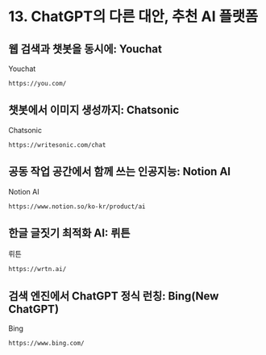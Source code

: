 # 13. ChatGPT의 다른 대안, 추천 AI 플랫폼

## 웹 검색과 챗봇을 동시에: Youchat
Youchat
```
https://you.com/
```
## 챗봇에서 이미지 생성까지: Chatsonic
Chatsonic
```
https://writesonic.com/chat
```
## 공동 작업 공간에서 함께 쓰는 인공지능: Notion AI
Notion AI
```
https://www.notion.so/ko-kr/product/ai
```
## 한글 글짓기 최적화 AI: 뤼튼
뤼튼
```
https://wrtn.ai/
```
## 검색 엔진에서 ChatGPT 정식 런칭: Bing(New ChatGPT)
Bing
```
https://www.bing.com/
```
